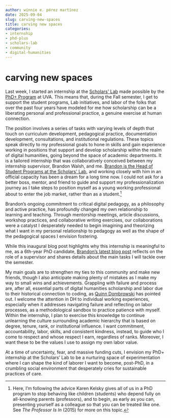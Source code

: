 ```yaml
---
author: winnie e. pérez martínez
date: 2025-09-04
slug: carving-new-spaces
title: carving new spaces
categories: 
- internship
- phd-plus
- scholars-lab
- community
- digital-humanities
---
```


# carving new spaces

Last week, I started an internship at the [Scholars' Lab](https://scholarslab.lib.virginia.edu/) made possible by the [PhD+ Program](https://phdplus.virginia.edu/) at UVA. This means that, during the Fall semester, I get to support the student programs, Lab initiatives, and labor of the folks that over the past four years have modeled for me how scholarship can be a liberating personal and professional practice, a genuine exercise at human connection. 

The position involves a series of tasks with varying levels of depth that touch on curriculum development, pedagogical practice, documentation development, consultations, and institutional regulations. These topics speak directly to my professional goals to hone in skills and gain experience working in positions that support and develop scholarship within the realm of digital humanities, going beyond the space of academic departments. It is a tailored internship that was collaboratively conceived between my internship supervisor, Brandon Walsh, and me. [Brandon is the Head of Student Programs at the Scholars' Lab](https://scholarslab.lib.virginia.edu/people/brandon-walsh//), and working closely with him in an official capacity has been a dream for a long time now. I could not ask for a better boss, mentor, and friend to guide and support my professionalization journey as I take steps to position myself as a young working professional about to enter the job market, rather than as a student.[^1] 

Brandon’s ongoing commitment to critical digital pedagogy, as a philosophy and active practice, has profoundly changed my own relationship to learning and teaching. Through mentorship meetings, article discussions, workshop practices, and collaborative writing exercises, our collaborations were a catalyst I desperately needed to begin imagining and theorizing what I want in my personal relationship to pedagogy as well as the shape of the pedagogical spaces I envision fostering.

While this inaugural blog post highlights why this internship is meaningful to me, as a 6th-year PhD candidate, [Brandon’s latest blog post](https://scholarslab.lib.virginia.edu/blog/planning-for-an-intern/) reflects on the role of a supervisor and shares details about the main tasks I will tackle over the semester. 

My main goals are to strengthen my ties to this community and make new friends, though I also anticipate making plenty of mistakes as I make my way to small wins and achievements. Grappling with failure and process are, after all, essential parts of digital humanities scholarship and labor due to their historical connection to coding, as [Quinn Dombrowski](https://quinndombrowski.com/blog/2019/01/30/towards-taxonomy-failure/) has pointed out. I welcome the attention in DH to individual working experiences, especially when it addresses navigating failure and reflecting on labor processes, as a methodological sandbox to practice patience with myself. Within the internship, I plan to exercise this knowledge to continue unlearning the culture surrounding academic hierarchy that is based on degree, tenure, rank, or institutional influence. I want commitment, accountability, labor, skills, and consistent kindness, instead, to guide who I come to respect and whose respect I earn, regardless of ranks. Moreover, I want these to be the values I use to assign my own labor value. 

At a time of uncertainty, fear, and massive funding cuts, I envision my PhD+ internship at the Scholars’ Lab to be a nurturing space of experimentation where I can shape the kind of laborer I want to become, post-PhD, in a crumbling social environment that desperately cries for sustainable practices of care.  

[^1]:  Here, I’m following the advice Karen Kelsky gives all of us in a PhD program to stop behaving like children (students) who depend fully on all-knowing parents (professors), and to begin, as early as you can, presenting yourself as a colleague so that you can be treated like one. See *The Professor Is In* (2015) for more on this topic. 
